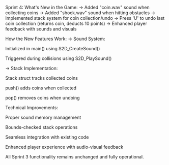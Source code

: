 Sprint 4:
What's New in the Game:
→ Added "coin.wav" sound when collecting coins
→ Added "shock.wav" sound when hitting obstacles
→ Implemented stack system for coin collection/undo
→ Press 'U' to undo last coin collection (returns coin, deducts 10 points)
→ Enhanced player feedback with sounds and visuals

How the New Features Work:
→ Sound System:

Initialized in main() using S2D_CreateSound()

Triggered during collisions using S2D_PlaySound()

→ Stack Implementation:

Stack struct tracks collected coins

push() adds coins when collected

pop() removes coins when undoing

Technical Improvements:

Proper sound memory management

Bounds-checked stack operations

Seamless integration with existing code

Enhanced player experience with audio-visual feedback

All Sprint 3 functionality remains unchanged and fully operational.